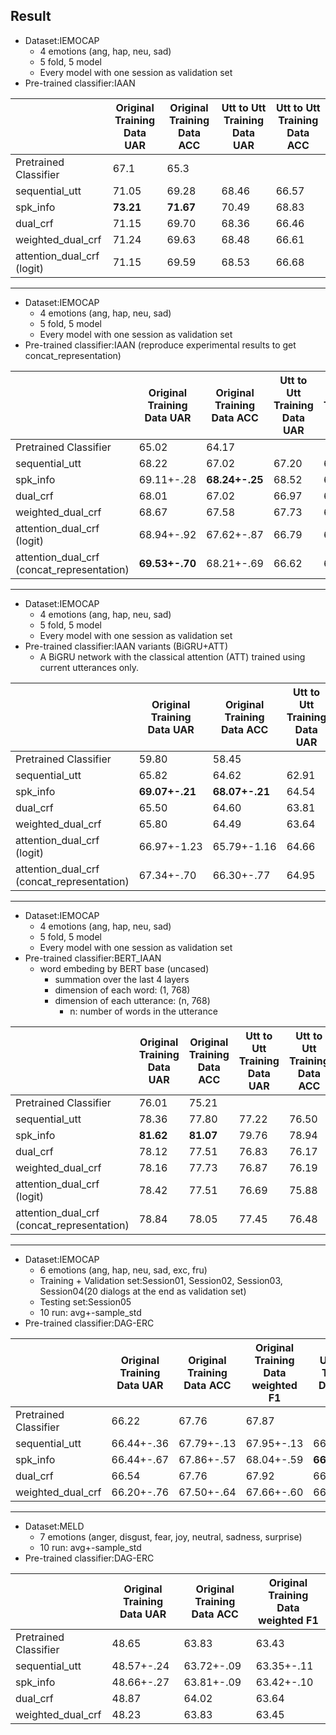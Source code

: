 ## Result
*    Dataset:IEMOCAP 
        *    4 emotions (ang, hap, neu, sad)
        *    5 fold, 5 model
        *    Every model with one session as validation set
*    Pre-trained classifier:IAAN

|| Original Training Data UAR | Original Training Data ACC |Utt to Utt Training Data UAR|Utt to Utt Training Data ACC|
| --------------------- | -------------------------- | -------------------------------- | --- | --- |
| Pretrained Classifier |67.1|65.3|||
| sequential_utt        |71.05|69.28|68.46|66.57|
| spk_info              |**73.21**|**71.67**|70.49|68.83|
| dual_crf              |71.15|69.70|68.36|66.46|
| weighted_dual_crf     |71.24|69.63|68.48|66.61|
| attention_dual_crf (logit)    |71.15|69.59|68.53|66.68|

--------------------------------------------------
*    Dataset:IEMOCAP 
        *    4 emotions (ang, hap, neu, sad)
        *    5 fold, 5 model
        *    Every model with one session as validation set
*    Pre-trained classifier:IAAN (reproduce experimental results to get concat_representation)

|| Original Training Data UAR | Original Training Data ACC |Utt to Utt Training Data UAR|Utt to Utt Training Data ACC|
| --------------------- | -------------------------- | -------------------------------- | --- | --- |
| Pretrained Classifier |65.02|64.17|||
| sequential_utt        |68.22|67.02|67.20|65.97|
| spk_info              |69.11+-.28|**68.24+-.25**|68.52|67.69|
| dual_crf              |68.01|67.02|66.97|65.72|
| weighted_dual_crf     |68.67|67.58|67.73|66.44|
| attention_dual_crf (logit)    |68.94+-.92|67.62+-.87|66.79|65.38|
| attention_dual_crf (concat_representation)    |**69.53+-.70**|68.21+-.69|66.62|62.14|

--------------------------------------------------
*    Dataset:IEMOCAP 
        *    4 emotions (ang, hap, neu, sad)
        *    5 fold, 5 model
        *    Every model with one session as validation set
*    Pre-trained classifier:IAAN variants (BiGRU+ATT)
        *    A BiGRU network with the classical attention (ATT) trained using current utterances only.

|| Original Training Data UAR | Original Training Data ACC |Utt to Utt Training Data UAR|Utt to Utt Training Data ACC|
| --------------------- | -------------------------- | -------------------------------- | --- | --- |
| Pretrained Classifier |59.80|58.45|||
| sequential_utt        |65.82|64.62|62.91|61.45|
| spk_info              |**69.07+-.21**|**68.07+-.21**|64.54|63.26|
| dual_crf              |65.50|64.60|63.81|62.52|
| weighted_dual_crf     |65.80|64.49|63.64|62.36|
| attention_dual_crf (logit)    |66.97+-1.23|65.79+-1.16|64.66|63.21|
| attention_dual_crf (concat_representation)    |67.34+-.70|66.30+-.77|64.95|62.59|

--------------------------------------------------
*    Dataset:IEMOCAP 
        *    4 emotions (ang, hap, neu, sad)
        *    5 fold, 5 model
        *    Every model with one session as validation set
*    Pre-trained classifier:BERT_IAAN
        *    word embeding by BERT base (uncased)
                *    summation over the last 4 layers
                *    dimension of each word: (1, 768)
                *    dimension of each utterance: (n, 768)
                        *    n: number of words in the utterance

|| Original Training Data UAR | Original Training Data ACC |Utt to Utt Training Data UAR|Utt to Utt Training Data ACC|
| --------------------- | -------------------------- | -------------------------------- | --- | --- |
| Pretrained Classifier |76.01|75.21|||
| sequential_utt        |78.36|77.80|77.22|76.50|
| spk_info              |**81.62**|**81.07**|79.76|78.94|
| dual_crf              |78.12|77.51|76.83|76.17|
| weighted_dual_crf     |78.16|77.73|76.87|76.19|
| attention_dual_crf (logit)    |78.42|77.51|76.69|75.88|
| attention_dual_crf (concat_representation)    |78.84|78.05|77.45|76.48|

--------------------------------------------------
*    Dataset:IEMOCAP 
        *    6 emotions (ang, hap, neu, sad, exc, fru)
        *    Training + Validation set:Session01, Session02, Session03, Session04(20 dialogs at the end as validation set)
        *    Testing set:Session05 
        *    10 run: avg+-sample_std
*    Pre-trained classifier:DAG-ERC

|| Original Training Data UAR | Original Training Data ACC | Original Training Data weighted F1 |Utt to Utt Training Data UAR|Utt to Utt Training Data ACC|Utt to Utt Training Data weighted F1|
| -- | -- | -- | -- | -- | -- | -- |
| Pretrained Classifier|66.22|67.76|67.87||||
| sequential_utt|66.44+-.36|67.79+-.13|67.95+-.13|66.34+-.25|67.71+-.20|67.87+-.19|
| spk_info|66.44+-.67|67.86+-.57|68.04+-.59|**66.73+-.53**|**68.29+-.39**|**68.47+-.40**|
| dual_crf|66.54|67.76|67.92|66.31|68.00|68.07|
| weighted_dual_crf|66.20+-.76|67.50+-.64|67.66+-.60|66.11+-.59|67.84+-.34|67.95+-.33|

--------------------------------------------------
*    Dataset:MELD
        *    7 emotions (anger, disgust, fear, joy, neutral, sadness, surprise)
        *    10 run: avg+-sample_std
*    Pre-trained classifier:DAG-ERC

|| Original Training Data UAR | Original Training Data ACC | Original Training Data weighted F1 |
| -- | -- | -- | -- |
| Pretrained Classifier|48.65|63.83|63.43|
| sequential_utt|48.57+-.24|63.72+-.09|63.35+-.11|
| spk_info|48.66+-.27|63.81+-.09|63.42+-.10|
| dual_crf|48.87|64.02|63.64|
| weighted_dual_crf|48.23|63.83|63.45|